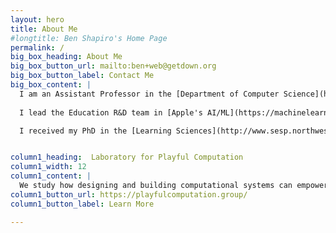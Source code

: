 ```yaml
---
layout: hero
title: About Me
#longtitle: Ben Shapiro's Home Page
permalink: /
big_box_heading: About Me
big_box_button_url: mailto:ben+web@getdown.org
big_box_button_label: Contact Me
big_box_content: |
  I am an Assistant Professor in the [Department of Computer Science](http://www.colorado.edu/cs/) and (by courtesy) in the [School of Education](http://www.colorado.edu/education/) and the [Department of Information Science](http://www.colorado.edu/cmci/academics/information-science) at the [University of Colorado *Boulder*](http://colorado.edu/). 
  
  I lead the Education R&D team in [Apple's AI/ML](https://machinelearning.apple.com) organization.

  I received my PhD in the [Learning Sciences](http://www.sesp.northwestern.edu/learning-sciences) from Northwestern University, and was a postdoctoral fellow in the [Games+Learning+Society](https://madison.com/ct/news/local/departure-of-uw-scholars-spells-the-end-for-influential-video-gaming-research-group/article_bca79e1e-7f1f-5542-84d5-5b9178444c70.html) group at the [Wisconsin Institutes for Discovery](http://wid.wisc.edu/) at the [University of Wisconsin, Madison](http://wisc.edu/). I was an Independent Studies major at the [University of California, San Diego](http://ucsd.edu/), where I was a member of the [Distributed Cognition and Human-Computer Interaction](http://hci.ucsd.edu/) lab. 


column1_heading:  Laboratory for Playful Computation
column1_width: 12
column1_content: |
  We study how designing and building computational systems can empower young people to learn through pursuing personal interests. To do so, we create new technologies for learning and investigate how people, including students and teachers, use them to learn together.
column1_button_url: https://playfulcomputation.group/
column1_button_label: Learn More

---
```

